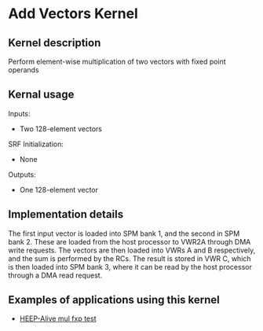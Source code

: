 # Add Vectors Kernel

## Kernel description

Perform element-wise multiplication of two vectors with fixed point operands

## Kernal usage

Inputs:
* Two 128-element vectors

SRF Initialization:
* None

Outputs:
* One 128-element vector


## Implementation details

The first input vector is loaded into SPM bank 1, and the second in SPM bank 2. These are loaded from the host processor to VWR2A through DMA write requests. The vectors are then loaded into VWRs A and B respectively, and the sum is performed by the RCs. The result is stored in VWR C, which is then loaded into SPM bank 3, where it can be read by the host processor through a DMA read request.

## Examples of applications using this kernel

* [HEEP-Alive mul fxp test](https://github.com/esl-epfl/heepalive-imec/blob/master/sw/applications/add_vectors/dsip_add_vectors.c)

